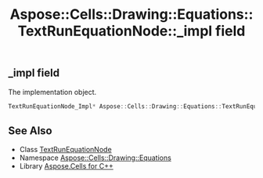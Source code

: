 ﻿---
title: Aspose::Cells::Drawing::Equations::TextRunEquationNode::_impl field
linktitle: _impl
second_title: Aspose.Cells for C++ API Reference
description: 'Aspose::Cells::Drawing::Equations::TextRunEquationNode::_impl field. The implementation object in C++.'
type: docs
weight: 800
url: /cpp/aspose.cells.drawing.equations/textrunequationnode/_impl/
---
## _impl field


The implementation object.

```cpp
TextRunEquationNode_Impl* Aspose::Cells::Drawing::Equations::TextRunEquationNode::_impl
```

## See Also

* Class [TextRunEquationNode](../)
* Namespace [Aspose::Cells::Drawing::Equations](../../)
* Library [Aspose.Cells for C++](../../../)
